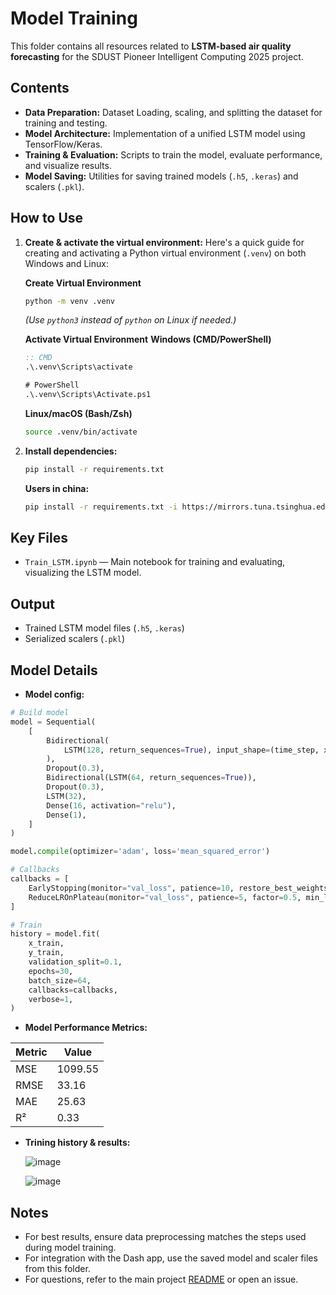 # Model Training

This folder contains all resources related to **LSTM-based air quality forecasting** for the SDUST Pioneer Intelligent Computing 2025 project.


## Contents

- **Data Preparation:** Dataset Loading, scaling, and splitting the dataset for training and testing.
- **Model Architecture:** Implementation of a unified LSTM model using TensorFlow/Keras.
- **Training & Evaluation:** Scripts to train the model, evaluate performance, and visualize results.
- **Model Saving:** Utilities for saving trained models (`.h5`, `.keras`) and scalers (`.pkl`).


## How to Use

1. **Create & activate the virtual environment:**
   Here's a quick guide for creating and activating a Python virtual environment (`.venv`) on both Windows and Linux:

    **Create Virtual Environment**
    ```bash
    python -m venv .venv
    ```
    *(Use `python3` instead of `python` on Linux if needed.)*

    **Activate Virtual Environment**
    **Windows (CMD/PowerShell)**
    ```cmd
    :: CMD
    .\.venv\Scripts\activate

    # PowerShell
    .\.venv\Scripts\Activate.ps1
    ```

    **Linux/macOS (Bash/Zsh)**
    ```bash
    source .venv/bin/activate
    ```

2. **Install dependencies:**
   ```sh
   pip install -r requirements.txt
   ```
   **Users in china:**
   ```sh
   pip install -r requirements.txt -i https://mirrors.tuna.tsinghua.edu.cn/pypi/web/simple
   ```

## Key Files

- `Train_LSTM.ipynb` — Main notebook for training and evaluating, visualizing the LSTM model.


## Output

- Trained LSTM model files (`.h5`, `.keras`)
- Serialized scalers (`.pkl`)

## Model Details

- **Model config:**

```python
# Build model
model = Sequential(
    [
        Bidirectional(
            LSTM(128, return_sequences=True), input_shape=(time_step, x_data.shape[2])
        ),
        Dropout(0.3),
        Bidirectional(LSTM(64, return_sequences=True)),
        Dropout(0.3),
        LSTM(32),
        Dense(16, activation="relu"),
        Dense(1),
    ]
)

model.compile(optimizer='adam', loss='mean_squared_error')

# Callbacks
callbacks = [
    EarlyStopping(monitor="val_loss", patience=10, restore_best_weights=True),
    ReduceLROnPlateau(monitor="val_loss", patience=5, factor=0.5, min_lr=1e-5),
]

# Train
history = model.fit(
    x_train,
    y_train,
    validation_split=0.1,
    epochs=30,
    batch_size=64,
    callbacks=callbacks,
    verbose=1,
)
```
- **Model Performance Metrics:**

| Metric | Value  |
|--------|--------|
| MSE    | 1099.55 |
| RMSE   | 33.16   |
| MAE    | 25.63   |
| R²     | 0.33    |

- **Trining history & results:**

    ![image](https://github.com/user-attachments/assets/5b018c1e-17ac-430c-80ca-905fb77c820f)

    ![image](https://github.com/user-attachments/assets/ce708e3d-d920-4fae-a2ad-5a0434cb5287)


## Notes

- For best results, ensure data preprocessing matches the steps used during model training.
- For integration with the Dash app, use the saved model and scaler files from this folder.
- For questions, refer to the main project [README](../README.MD) or open an issue.
